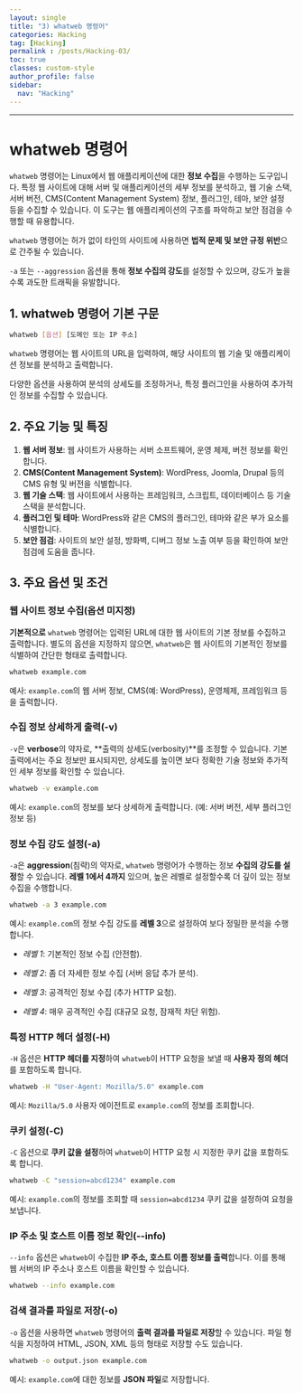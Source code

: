 ```yaml
---
layout: single
title: "3) whatweb 명령어"
categories: Hacking
tag: [Hacking]
permalink : /posts/Hacking-03/
toc: true
classes: custom-style
author_profile: false
sidebar:
  nav: "Hacking"
---
```


<hr>

# whatweb 명령어

`whatweb` 명령어는 Linux에서 웹 애플리케이션에 대한 **정보 수집**을 수행하는 도구입니다. 특정 웹 사이트에 대해 서버 및 애플리케이션의 세부 정보를 분석하고, 웹 기술 스택, 서버 버전, CMS(Content Management System) 정보, 플러그인, 테마, 보안 설정 등을 수집할 수 있습니다. 이 도구는 웹 애플리케이션의 구조를 파악하고 보안 점검을 수행할 때 유용합니다.

`whatweb` 명령어는 허가 없이 타인의 사이트에 사용하면 **법적 문제 및 보안 규정 위반**으로 간주될 수 있습니다.

`-a` 또는 `--aggression` 옵션을 통해 **정보 수집의 강도**를 설정할 수 있으며, 강도가 높을수록 과도한 트래픽을 유발합니다.

## 1. whatweb 명령어 기본 구문

```bash
whatweb [옵션] [도메인 또는 IP 주소]
```

`whatweb` 명령어는 웹 사이트의 URL을 입력하여, 해당 사이트의 웹 기술 및 애플리케이션 정보를 분석하고 출력합니다.

다양한 옵션을 사용하여 분석의 상세도를 조정하거나, 특정 플러그인을 사용하여 추가적인 정보를 수집할 수 있습니다.

## 2. 주요 기능 및 특징

1. **웹 서버 정보**: 웹 사이트가 사용하는 서버 소프트웨어, 운영 체제, 버전 정보를 확인합니다.
2. **CMS(Content Management System)**: WordPress, Joomla, Drupal 등의 CMS 유형 및 버전을 식별합니다.
3. **웹 기술 스택**: 웹 사이트에서 사용하는 프레임워크, 스크립트, 데이터베이스 등 기술 스택을 분석합니다.
4. **플러그인 및 테마**: WordPress와 같은 CMS의 플러그인, 테마와 같은 부가 요소를 식별합니다.
5. **보안 점검**: 사이트의 보안 설정, 방화벽, 디버그 정보 노출 여부 등을 확인하여 보안 점검에 도움을 줍니다.

## 3. 주요 옵션 및 조건

### 웹 사이트 정보 수집(옵션 미지정)

<b>기본적으로</b> `whatweb` 명령어는 입력된 URL에 대한 웹 사이트의 기본 정보를 수집하고 출력합니다. 별도의 옵션을 지정하지 않으면, `whatweb`은 웹 사이트의 기본적인 정보를 식별하여 간단한 형태로 출력합니다.

```bash
whatweb example.com
```

예사: `example.com`의 웹 서버 정보, CMS(예: WordPress), 운영체제, 프레임워크 등을 출력합니다.

### 수집 정보 상세하게 출력(-v)

`-v`은 <b>verbose</b>의 약자로, **출력의 상세도(verbosity)**를 조정할 수 있습니다. 기본 출력에서는 주요 정보만 표시되지만, 상세도를 높이면 보다 정확한 기술 정보와 추가적인 세부 정보를 확인할 수 있습니다.

```bash
whatweb -v example.com
```

예시: `example.com`의 정보를 보다 상세하게 출력합니다. (예: 서버 버전, 세부 플러그인 정보 등)

### 정보 수집 강도 설정(-a)

`-a`은 **aggression**(침략)의 약자로, `whatweb` 명령어가 수행하는 정보 **수집의 강도를 설정**할 수 있습니다. **레벨 1에서 4까지** 있으며, 높은 레벨로 설정할수록 더 깊이 있는 정보 수집을 수행합니다.

```bash
whatweb -a 3 example.com
```

예시: `example.com`의 정보 수집 강도를 <b>레벨 3</b>으로 설정하여 보다 정밀한 분석을 수행합니다.

- *레벨 1*: 기본적인 정보 수집 (안전함).

- *레벨 2*: 좀 더 자세한 정보 수집 (서버 응답 추가 분석).

- *레벨 3*: 공격적인 정보 수집 (추가 HTTP 요청).

- *레벨 4*: 매우 공격적인 수집 (대규모 요청, 잠재적 차단 위험).

### 특정 HTTP 헤더 설정(-H)

`-H` 옵션은 **HTTP 헤더를 지정**하여 `whatweb`이 HTTP 요청을 보낼 때 **사용자 정의 헤더**를 포함하도록 합니다.

```bash
whatweb -H "User-Agent: Mozilla/5.0" example.com
```

예시: `Mozilla/5.0` 사용자 에이전트로 `example.com`의 정보를 조회합니다.

### 쿠키 설정(-C)

`-C` 옵션으로 **쿠키 값을 설정**하여 `whatweb`이 HTTP 요청 시 지정한 쿠키 값을 포함하도록 합니다.

```bash
whatweb -C "session=abcd1234" example.com
```

예시: `example.com`의 정보를 조회할 때 `session=abcd1234` 쿠키 값을 설정하여 요청을 보냅니다.

### IP 주소 및 호스트 이름 정보 확인(--info)

`--info` 옵션은 `whatweb`이 수집한 **IP 주소, 호스트 이름 정보를 출력**합니다. 이를 통해 웹 서버의 IP 주소나 호스트 이름을 확인할 수 있습니다.

```bash
whatweb --info example.com
```

### 검색 결과를 파일로 저장(-o)

`-o` 옵션을 사용하면 `whatweb` 명령어의 **출력 결과를 파일로 저장**할 수 있습니다. 파일 형식을 지정하여 HTML, JSON, XML 등의 형태로 저장할 수도 있습니다.

```bash
whatweb -o output.json example.com
```

예시: `example.com`에 대한 정보를 <b>JSON 파일</b>로 저장합니다.

